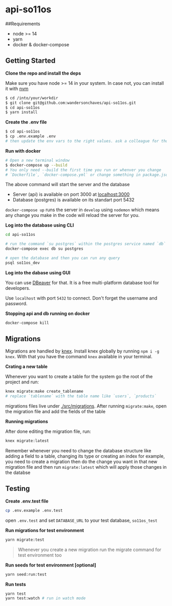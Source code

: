 # api-so11os

##Requirements

- node >= 14
- yarn
- docker & docker-compose

## Getting Started

**Clone the repo and install the deps**

Make sure you have node >= 14 in your system. In case not, you can install it with [nvm](https://github.com/nvm-sh/nvm)

```sh
$ cd /into/your/workdir
$ git clone git@github.com:wandersonchaves/api-so11os.git
$ cd api-so11os
$ yarn install
```

**Create the .env file**

```sh
$ cd api-so11os
$ cp .env.example .env
# then update the env vars to the right values. ask a colleague for those.
```

**Run with docker**

```sh
# Open a new terminal window
$ docker-compose up --build
# You only need --build the first time you run or whenver you change
# `Dockerfile`, `docker-compose.yml` or change something in package.json like adding/removing a dependencie
```

The above command will start the server and the database

- Server (api) is available on port 3000 at [localhost:3000](http://localhost:3000)
- Database (postgres) is available on its standart port 5432

`docker-compose up` runs the server in `develop` using `nodemon` which means any change you make in the code
will reload the server for you.

**Log into the database using CLI**

```sh
cd api-so11os

# run the command `su postgres` within the postgres service named `db` running on docker
docker-compose exec db su postgres

# open the database and then you can run any query
psql so11os_dev
```

**Log into the dabase using GUI**

You can use [DBeaver](https://dbeaver.io/) for that. It is a free multi-platform database tool for developers.

Use `localhost` with port `5432` to connect. Don't forget the username and password.

**Stopping api and db running on docker**

```sh
docker-compose kill
```

## Migrations

Migrations are handled by [knex](http://knexjs.org/). Install knex globally by running `npm i -g knex`. With that you have
the command `knex` available in your terminal.

**Crating a new table**

Whenever you want to create a table for the system go the root of the project and run:

```sh
knex migrate:make create_tablename
# replace `tablename` with the table name like `users`, `products`
```

migrations files live under [./src/migrations](src/migrations). After running `migrate:make`, open the
migration file and add the fields of the table

**Running migrations**

After done editing the migration file, run:

```sh
knex migrate:latest
```

Remember whenever you need to change the database structure like adding a field to a table,
changing its type or creating an index for example, you need to create a migration then
do the change you want in that new migration file and then run `migrate:latest` which will
apply those changes in the databse

## Testing

**Create .env.test file**

```sh
cp .env.example .env.test
```

open `.env.test` and set `DATABASE_URL` to your test database, `so11os_test`

**Run migrations for test environment**

```sh
yarn migrate:test
```

> Whenever you create a new migration run the migrate command for test environment too

**Run seeds for test environment [optional]**

```sh
yarn seed:run:test
```

**Run tests**

```sh
yarn test
yarn test:watch # run in watch mode
```
